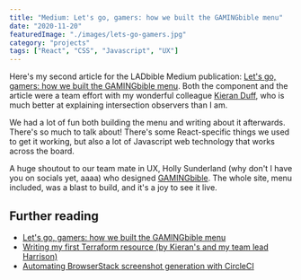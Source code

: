 ```yaml
---
title: "Medium: Let's go, gamers: how we built the GAMINGbible menu"
date: "2020-11-20"
featuredImage: "./images/lets-go-gamers.jpg"
category: "projects"
tags: ["React", "CSS", "Javascript", "UX"]
---
```


Here's my second article for the LADbible Medium publication: [Let's go, gamers: how we built the GAMINGbible menu](https://medium.com/ladbiblegroup/lets-go-gamers-how-we-made-the-gamingbible-menu-d33115c86e28). Both the component and the article were a team effort with my wonderful colleague [Kieran Duff](https://twitter.com/KieranDuff9), who is much better at explaining intersection observers than I am.

We had a lot of fun both building the menu and writing about it afterwards. There's so much to talk about! There's some React-specific things we used to get it working, but also a lot of Javascript web technology that works across the board.

A huge shoutout to our team mate in UX, Holly Sunderland (why don't I have you on socials yet, aaaa) who designed [GAMINGbible](https://www.gamingbible.co.uk). The whole site, menu included, was a blast to build, and it's a joy to see it live.

## Further reading

- [Let's go, gamers: how we built the GAMINGbible menu](https://medium.com/ladbiblegroup/lets-go-gamers-how-we-made-the-gamingbible-menu-d33115c86e28)
- [Writing my first Terraform resource (by Kieran's and my team lead Harrison)](https://medium.com/ladbiblegroup/writing-my-first-terraform-resource-c2d064d3beb2)
- [Automating BrowserStack screenshot generation with CircleCI](https://medium.com/ladbiblegroup/automating-browserstack-screenshot-generation-with-circleci-502bad7dcb7d)
